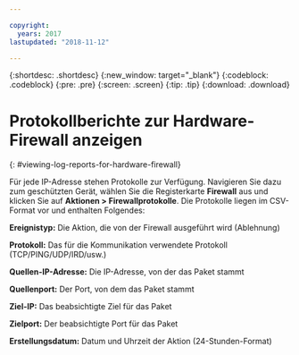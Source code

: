 ```yaml
---

copyright:
  years: 2017
lastupdated: "2018-11-12"

---
```


{:shortdesc: .shortdesc}
{:new_window: target="_blank"}
{:codeblock: .codeblock}
{:pre: .pre}
{:screen: .screen}
{:tip: .tip}
{:download: .download}

# Protokollberichte zur Hardware-Firewall anzeigen
{: #viewing-log-reports-for-hardware-firewall}

Für jede IP-Adresse stehen Protokolle zur Verfügung. Navigieren Sie dazu zum geschützten Gerät, wählen Sie die Registerkarte **Firewall** aus und klicken Sie auf **Aktionen > Firewallprotokolle**. Die Protokolle liegen im CSV-Format vor und enthalten Folgendes:

**Ereignistyp:** Die Aktion, die von der Firewall ausgeführt wird (Ablehnung)

**Protokoll:** Das für die Kommunikation verwendete Protokoll (TCP/PING/UDP/IRD/usw.)

**Quellen-IP-Adresse:** Die IP-Adresse, von der das Paket stammt

**Quellenport:** Der Port, von dem das Paket stammt

**Ziel-IP:** Das beabsichtigte Ziel für das Paket

**Zielport:** Der beabsichtigte Port für das Paket

**Erstellungsdatum:** Datum und Uhrzeit der Aktion (24-Stunden-Format)
